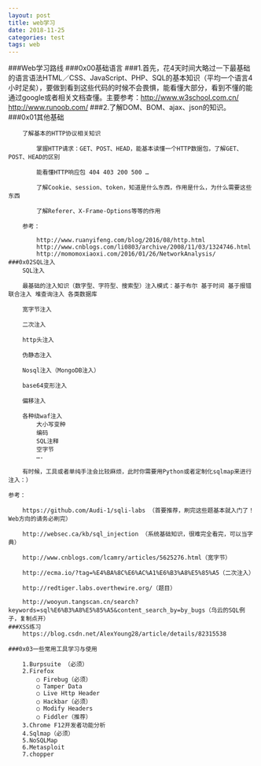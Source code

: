 ```yaml
---
layout: post
title: web学习
date: 2018-11-25
categories: test
tags: web
---
```

###Web学习路线
	###0x00基础语言
		###1.首先，花4天时间大略过一下最基础的语言语法HTML／CSS、JavaScript、PHP、SQL的基本知识（平均一个语言4小时足矣），要做到看到这些代码的时候不会畏惧，能看懂大部分，看到不懂的能通过google或者相关文档查懂。主要参考：http://www.w3school.com.cn/ http://www.runoob.com/
		###2.了解DOM、BOM、ajax、json的知识。
	###0x01其他基础
		

		了解基本的HTTP协议相关知识

			掌握HTTP请求：GET、POST、HEAD，能基本读懂一个HTTP数据包，了解GET、POST、HEAD的区别

			能看懂HTTP响应包 404 403 200 500 …

			了解Cookie、session、token，知道是什么东西，作用是什么，为什么需要这些东西

			了解Referer、X-Frame-Options等等的作用

		参考：

			http://www.ruanyifeng.com/blog/2016/08/http.html
			http://www.cnblogs.com/li0803/archive/2008/11/03/1324746.html
			http://momomoxiaoxi.com/2016/01/26/NetworkAnalysis/
	###0x02SQL注入
		SQL注入

		最基础的注入知识（数字型、字符型、搜索型）注入模式：基于布尔 基于时间 基于报错 联合注入 堆查询注入 各类数据库

		宽字节注入

		二次注入

		http头注入

		伪静态注入

		Nosql注入（MongoDB注入）

		base64变形注入

		偏移注入

		各种绕waf注入
			大小写变种
			编码
			SQL注释
			空字节
			….

		有时候，工具或者单纯手注会比较麻烦，此时你需要用Python或者定制化sqlmap来进行注入：）

	参考：

		https://github.com/Audi-1/sqli-labs （首要推荐，刷完这些题基本就入门了！Web方向的请务必刷完）

		http://websec.ca/kb/sql_injection （系统基础知识，很难完全看完，可以当字典）

		http://www.cnblogs.com/lcamry/articles/5625276.html（宽字节）

		http://ecma.io/?tag=%E4%BA%8C%E6%AC%A1%E6%B3%A8%E5%85%A5（二次注入）

		http://redtiger.labs.overthewire.org/（题目）

		http://wooyun.tangscan.cn/search?keywords=sql%E6%B3%A8%E5%85%A5&content_search_by=by_bugs（乌云的SQL例子，复制点开）
	###XSS练习
		https://blog.csdn.net/AlexYoung28/article/details/82315538
	
	###0x03一些常用工具学习与使用

		1.Burpsuite （必须）
		2.Firefox
			○ Firebug（必须）
			○ Tamper Data
			○ Live Http Header
			○ Hackbar（必须）
			○ Modify Headers
			○ Fiddler（推荐）
		3.Chrome F12开发者功能分析
		4.Sqlmap（必须）
		5.NoSQLMap
		6.Metasploit
		7.chopper

    ​

	

